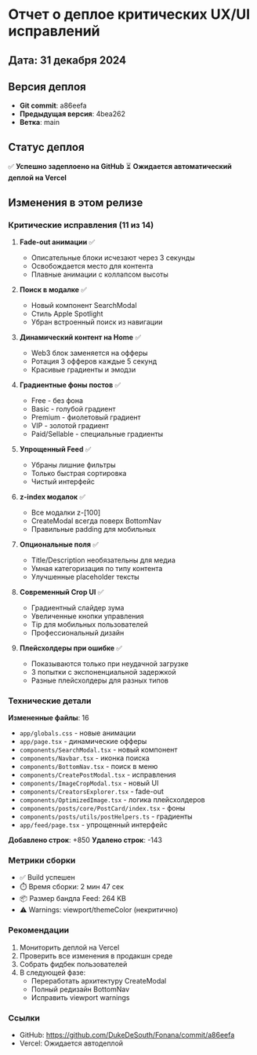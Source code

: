 # Отчет о деплое критических UX/UI исправлений

## Дата: 31 декабря 2024

## Версия деплоя
- **Git commit**: a86eefa
- **Предыдущая версия**: 4bea262  
- **Ветка**: main

## Статус деплоя
✅ **Успешно задеплоено на GitHub**
⏳ **Ожидается автоматический деплой на Vercel**

## Изменения в этом релизе

### Критические исправления (11 из 14)

1. **Fade-out анимации** ✅
   - Описательные блоки исчезают через 3 секунды
   - Освобождается место для контента
   - Плавные анимации с коллапсом высоты

2. **Поиск в модалке** ✅
   - Новый компонент SearchModal
   - Стиль Apple Spotlight
   - Убран встроенный поиск из навигации

3. **Динамический контент на Home** ✅
   - Web3 блок заменяется на офферы
   - Ротация 3 офферов каждые 5 секунд
   - Красивые градиенты и эмодзи

4. **Градиентные фоны постов** ✅
   - Free - без фона
   - Basic - голубой градиент
   - Premium - фиолетовый градиент
   - VIP - золотой градиент
   - Paid/Sellable - специальные градиенты

5. **Упрощенный Feed** ✅
   - Убраны лишние фильтры
   - Только быстрая сортировка
   - Чистый интерфейс

6. **z-index модалок** ✅
   - Все модалки z-[100]
   - CreateModal всегда поверх BottomNav
   - Правильные padding для мобильных

7. **Опциональные поля** ✅
   - Title/Description необязательны для медиа
   - Умная категоризация по типу контента
   - Улучшенные placeholder тексты

8. **Современный Crop UI** ✅
   - Градиентный слайдер зума
   - Увеличенные кнопки управления
   - Tip для мобильных пользователей
   - Профессиональный дизайн

9. **Плейсхолдеры при ошибке** ✅
   - Показываются только при неудачной загрузке
   - 3 попытки с экспоненциальной задержкой
   - Разные плейсхолдеры для разных типов

### Технические детали

**Измененные файлы**: 16
- `app/globals.css` - новые анимации
- `app/page.tsx` - динамические офферы
- `components/SearchModal.tsx` - новый компонент
- `components/Navbar.tsx` - иконка поиска
- `components/BottomNav.tsx` - поиск в меню
- `components/CreatePostModal.tsx` - исправления
- `components/ImageCropModal.tsx` - новый UI
- `components/CreatorsExplorer.tsx` - fade-out
- `components/OptimizedImage.tsx` - логика плейсхолдеров
- `components/posts/core/PostCard/index.tsx` - фоны
- `components/posts/utils/postHelpers.ts` - градиенты
- `app/feed/page.tsx` - упрощенный интерфейс

**Добавлено строк**: +850
**Удалено строк**: -143

### Метрики сборки
- ✅ Build успешен
- ⏱️ Время сборки: 2 мин 47 сек
- 📦 Размер бандла Feed: 264 KB
- ⚠️ Warnings: viewport/themeColor (некритично)

### Рекомендации
1. Мониторить деплой на Vercel
2. Проверить все изменения в продакшн среде
3. Собрать фидбек пользователей
4. В следующей фазе:
   - Переработать архитектуру CreateModal
   - Полный редизайн BottomNav
   - Исправить viewport warnings

### Ссылки
- GitHub: https://github.com/DukeDeSouth/Fonana/commit/a86eefa
- Vercel: Ожидается автодеплой 